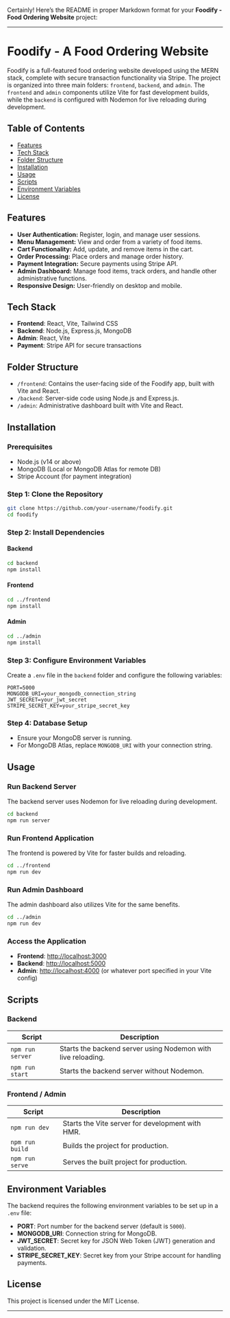 Certainly! Here’s the README in proper Markdown format for your **Foodify - Food Ordering Website** project:

---

# Foodify - A Food Ordering Website

Foodify is a full-featured food ordering website developed using the MERN stack, complete with secure transaction functionality via Stripe. The project is organized into three main folders: `frontend`, `backend`, and `admin`. The `frontend` and `admin` components utilize Vite for fast development builds, while the `backend` is configured with Nodemon for live reloading during development.

## Table of Contents

- [Features](#features)
- [Tech Stack](#tech-stack)
- [Folder Structure](#folder-structure)
- [Installation](#installation)
- [Usage](#usage)
- [Scripts](#scripts)
- [Environment Variables](#environment-variables)
- [License](#license)

## Features

- **User Authentication:** Register, login, and manage user sessions.
- **Menu Management:** View and order from a variety of food items.
- **Cart Functionality:** Add, update, and remove items in the cart.
- **Order Processing:** Place orders and manage order history.
- **Payment Integration:** Secure payments using Stripe API.
- **Admin Dashboard:** Manage food items, track orders, and handle other administrative functions.
- **Responsive Design:** User-friendly on desktop and mobile.

## Tech Stack

- **Frontend**: React, Vite, Tailwind CSS
- **Backend**: Node.js, Express.js, MongoDB
- **Admin**: React, Vite
- **Payment**: Stripe API for secure transactions

## Folder Structure

- `/frontend`: Contains the user-facing side of the Foodify app, built with Vite and React.
- `/backend`: Server-side code using Node.js and Express.js.
- `/admin`: Administrative dashboard built with Vite and React.

## Installation

### Prerequisites

- Node.js (v14 or above)
- MongoDB (Local or MongoDB Atlas for remote DB)
- Stripe Account (for payment integration)

### Step 1: Clone the Repository

```bash
git clone https://github.com/your-username/foodify.git
cd foodify
```

### Step 2: Install Dependencies

#### Backend

```bash
cd backend
npm install
```

#### Frontend

```bash
cd ../frontend
npm install
```

#### Admin

```bash
cd ../admin
npm install
```

### Step 3: Configure Environment Variables

Create a `.env` file in the `backend` folder and configure the following variables:

```plaintext
PORT=5000
MONGODB_URI=your_mongodb_connection_string
JWT_SECRET=your_jwt_secret
STRIPE_SECRET_KEY=your_stripe_secret_key
```

### Step 4: Database Setup

- Ensure your MongoDB server is running.
- For MongoDB Atlas, replace `MONGODB_URI` with your connection string.

## Usage

### Run Backend Server

The backend server uses Nodemon for live reloading during development.

```bash
cd backend
npm run server
```

### Run Frontend Application

The frontend is powered by Vite for faster builds and reloading.

```bash
cd ../frontend
npm run dev
```

### Run Admin Dashboard

The admin dashboard also utilizes Vite for the same benefits.

```bash
cd ../admin
npm run dev
```

### Access the Application

- **Frontend**: [http://localhost:3000](http://localhost:5713)
- **Backend**: [http://localhost:5000](http://localhost:4000)
- **Admin**: [http://localhost:4000](http://localhost:5714) (or whatever port specified in your Vite config)

## Scripts

### Backend

| Script            | Description                                             |
|-------------------|---------------------------------------------------------|
| `npm run server`  | Starts the backend server using Nodemon with live reloading. |
| `npm run start`   | Starts the backend server without Nodemon.               |

### Frontend / Admin

| Script            | Description                                             |
|-------------------|---------------------------------------------------------|
| `npm run dev`     | Starts the Vite server for development with HMR.        |
| `npm run build`   | Builds the project for production.                      |
| `npm run serve`   | Serves the built project for production.                |

## Environment Variables

The backend requires the following environment variables to be set up in a `.env` file:

- **PORT**: Port number for the backend server (default is `5000`).
- **MONGODB_URI**: Connection string for MongoDB.
- **JWT_SECRET**: Secret key for JSON Web Token (JWT) generation and validation.
- **STRIPE_SECRET_KEY**: Secret key from your Stripe account for handling payments.

## License

This project is licensed under the MIT License.

---
